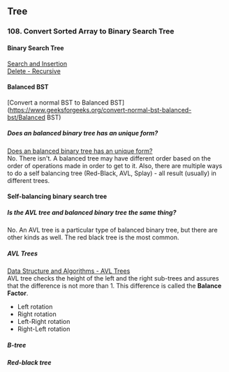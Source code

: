 ## Tree

### 108. Convert Sorted Array to Binary Search Tree
#### Binary Search Tree
[Search and Insertion](https://www.geeksforgeeks.org/binary-search-tree-set-1-search-and-insertion/)     
[Delete - Recursive](https://www.geeksforgeeks.org/binary-search-tree-set-2-delete/)  

#### Balanced BST
[Convert a normal BST to Balanced BST](https://www.geeksforgeeks.org/convert-normal-bst-balanced-bst/Balanced BST)   

##### Does an balanced binary tree has an unique form?
[Does an balanced binary tree has an unique form?](https://stackoverflow.com/questions/37608271/does-an-balanced-binary-tree-has-an-unique-form)   
No. There isn't. A balanced tree may have different order based on the order of operations made in order to get to it. Also, there are multiple ways to do a self balancing tree (Red-Black, AVL, Splay) - all result (usually) in different trees.

#### Self-balancing binary search tree
##### Is the AVL tree and balanced binary tree the same thing?
No. An AVL tree is a particular type of balanced binary tree, but there are other kinds as well. The red black tree is the most common.
##### AVL Trees
[Data Structure and Algorithms - AVL Trees](https://www.tutorialspoint.com/data_structures_algorithms/avl_tree_algorithm.htm)   
AVL tree checks the height of the left and the right sub-trees and assures that the difference is not more than 1. This difference is called the **Balance Factor**.

- Left rotation
- Right rotation
- Left-Right rotation
- Right-Left rotation   

##### B-tree

##### Red-black tree  




